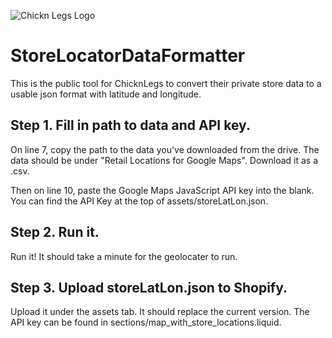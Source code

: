 ![Chickn Legs Logo](https://www.chicknlegs.com/cdn/shop/files/Logo_Yellow_122_C_Black_Name_TM_c810b369-e4a8-482f-85bc-577f20140603.png?v=1659964521)
# StoreLocatorDataFormatter
This is the public tool for ChicknLegs to convert their private store data to a usable json format with latitude and longitude.

## Step 1. Fill in path to data and API key.
On line 7, copy the path to the data you've downloaded from the drive. The data should be under "Retail Locations for Google Maps". Download it as a .csv.

Then on line 10, paste the Google Maps JavaScript API key into the blank. You can find the API Key at the top of assets/storeLatLon.json.

## Step 2. Run it.
Run it! It should take a minute for the geolocater to run. 

## Step 3. Upload storeLatLon.json to Shopify.
Upload it under the assets tab. It should replace the current version. The API key can be found in sections/map_with_store_locations.liquid.

